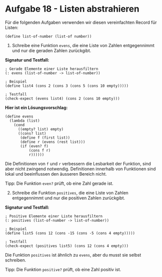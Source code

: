 # Aufgabe 18 - Listen abstrahieren

Für die folgenden Aufgaben verwenden wir diesen vereinfachten Record für Listen:

```racket
(define list-of-number (list-of number))
```

1. Schreibe eine Funktion `evens`, die eine Liste von Zahlen entgegennimmt und nur die geraden Zahlen zurückgibt.

**Signatur und Testfall:**

```racket
; Gerade Elemente einer Liste herausfiltern
(: evens (list-of-number -> list-of-number))

; Beispiel
(define list4 (cons 2 (cons 3 (cons 5 (cons 10 empty)))))

; Testfall
(check-expect (evens list4) (cons 2 (cons 10 empty)))
```

**Hier ist ein Lösungsvorschlag:**

```racket
(define evens
  (lambda (list)
    (cond
      ((empty? list) empty)
      ((cons? list)
       (define f (first list))
       (define r (evens (rest list)))
       (if (even? f)
           (cons f r)
           r))))))
```

Die Definitionen von `f` und `r` verbessern die Lesbarkeit der Funktion, sind aber nicht zwingend notwendig. Definitionen innerhalb von Funktionen sind lokal und beeinflussen den äusseren Bereich nicht.

Tipp: Die Funktion `even?` prüft, ob eine Zahl gerade ist.

2. Schreibe die Funktion `positives`, die eine Liste von Zahlen entgegennimmt und nur die positiven Zahlen zurückgibt.

**Signatur und Testfall:**

```racket
; Positive Elemente einer Liste herausfiltern
(: positives (list-of-number -> list-of-number))

; Beispiel
(define list5 (cons 12 (cons -15 (cons -5 (cons 4 empty)))))

; Testfall
(check-expect (positives list5) (cons 12 (cons 4 empty)))
```

Die Funktion `positives` ist ähnlich zu `evens`, aber du musst sie selbst schreiben.

Tipp: Die Funktion `positive?` prüft, ob eine Zahl positiv ist.